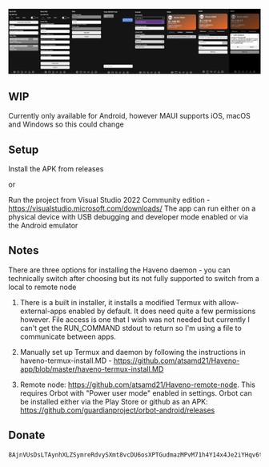 ﻿![alt text](https://github.com/atsamd21/Haveno-app/blob/master/App.png "Image of application")

## WIP
Currently only available for Android, however MAUI supports iOS, macOS and Windows so this could change

## Setup
Install the APK from releases 

or

Run the project from Visual Studio 2022 Community edition - https://visualstudio.microsoft.com/downloads/
The app can run either on a physical device with USB debugging and developer mode enabled or via the Android emulator

## Notes
There are three options for installing the Haveno daemon - you can technically switch after choosing but its not fully supported to switch from a local to remote node
1. There is a built in installer, it installs a modified Termux with allow-external-apps enabled by default. It does need quite a few permissions however. File access is one that I wish was not needed but currently I can't get the RUN_COMMAND stdout to return so I'm using a file to communicate between apps.

2. Manually set up Termux and daemon by following the instructions in haveno-termux-install.MD - https://github.com/atsamd21/Haveno-app/blob/master/haveno-termux-install.MD

3. Remote node: https://github.com/atsamd21/Haveno-remote-node. This requires Orbot with "Power user mode" enabled in settings. Orbot can be installed either via the Play Store or github as an APK: https://github.com/guardianproject/orbot-android/releases

## Donate
```
8AjnVUsDsLTAynhXLZSymreRdvySXmt8vcDU6osXPTGudmazMPvM71h4Y14x4Je2iYHqv6tRUq52zixb5nV9oFwp7Y1DVRU
```
